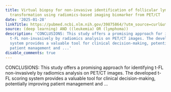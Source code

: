 ```yaml
---
title: Virtual biopsy for non-invasive identification of follicular lymphoma histologic
  transformation using radiomics-based imaging biomarker from PET/CT
date: '2025-01-28'
linkTitle: https://pubmed.ncbi.nlm.nih.gov/39875864/?utm_source=curl&utm_medium=rss&utm_campaign=pubmed-2&utm_content=1byXLWG-5Hn0_qdLgZYpDfLA2UWGhGNgZGereuo1rJN2aoAQXP&fc=20220814223158&ff=20250129170932&v=2.18.0.post9+e462414
source: (deep learning) AND ((leukemia) OR (lymphoma))
description: 'CONCLUSIONS: This study offers a promising approach for identifying
  t-FL non-invasively by radiomics analysis on PET/CT images. The developed t-FL scoring
  system provides a valuable tool for clinical decision-making, potentially improving
  patient management and ...'
disable_comments: true
---
```

CONCLUSIONS: This study offers a promising approach for identifying t-FL non-invasively by radiomics analysis on PET/CT images. The developed t-FL scoring system provides a valuable tool for clinical decision-making, potentially improving patient management and ...